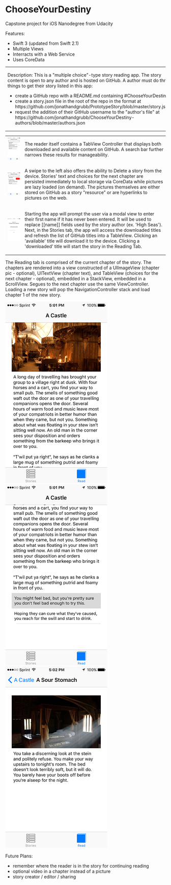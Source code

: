 # ChooseYourDestiny
Capstone project for iOS Nanodegree from Udacity

Features:
- Swift 3 (updated from Swift 2.1)
- Multiple Views
- Interracts with a Web Service
- Uses CoreData

<table>
  <tr>
    <td>
      <p>
Description:
This is a "multiple choice"-type story reading app. The story content is open to any author and is hosted on GitHub. A author must do three things to get their story listed in this app:
      </p>
      <ul>
        <li>create a GitHub repo with a README.md containing #ChooseYourDestiny</li>
        <li>create a story.json file in the root of the repo in the format at https://github.com/jonathandgrubb/PrototypeStory/blob/master/story.json</li>
        <li>request the addition of their GitHub username to the "author's file" at https://github.com/jonathandgrubb/ChooseYourDestiny-authors/blob/master/authors.json</li>
      </ul>
    </td>
    <td>
      <img src="/readme-images/splash.png" />
    </td>
  </tr>
</table>

<table border="0">
  <tr>
    <td>
      <img src="/readme-images/downloaded.png" />
    </td>
    <td>
      <p>
        The reader itself contains a TabView Controller that displays both downloaded and available content on GitHub. A search bar further narrows these results for manageability. 
      </p>
    </td>
  </tr>
  <tr>
    <td>
      <img src="/readme-images/remove.png" />
    </td>
    <td>
      <p>
        A swipe to the left also offers the ability to Delete a story from the device. Stories' text and choices for the next chapter are persisted immediately to local storage via CoreData while pictures are lazy loaded (on demand). The pictures themselves are either stored on GitHub as a story "resource" or are hyperlinks to pictures on the web. 
      </p>
    </td>
  </tr>
  <tr>
    <td>
      <img src="/readme-images/welcome.png" />
    </td>
    <td>
      <p>
        Starting the app will prompt the user via a modal view to enter their first name if it has never been entered. It will be used to replace [[name]] fields used by the story author (ex. 'High Seas'). Next, in the Stories tab, the app will access the downloaded titles and refresh the list of GitHub titles into a TableView. Clicking an 'available' title will download it to the device. Clicking a 'downloaded' title will start the story in the Reading Tab. 
      </p>
    </td>
  </tr>
</table>


The Reading tab is comprised of the current chapter of the story. The chapters are rendered into a view constructed of a UIImageView (chapter pic - optional), UITextView (chapter text), and TableView (choices for the next chapter - optional), embedded in a StackView, embedded in a ScrollView. Segues to the next chapter use the same ViewController. Loading a new story will pop the NavigationController stack and load chapter 1 of the new story.

![Page 1](/readme-images/page1.png?raw=true "") ![Choices](/readme-images/choices.png?raw=true "") ![Next Page](/readme-images/next-page.png?raw=true "")


Future Plans:
* remember where the reader is in the story for continuing reading
* optional video in a chapter instead of a picture
* story creator / editor / sharing 

